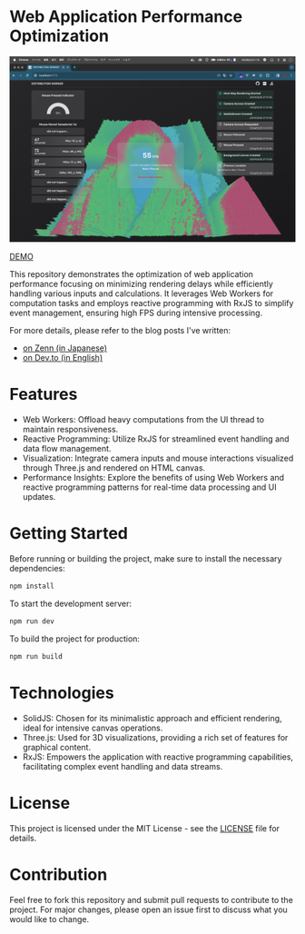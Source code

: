 # Web Application Performance Optimization

![](/screenshot.png)

[DEMO](https://every.fail/distribution-worker)

This repository demonstrates the optimization of web application performance focusing on minimizing rendering delays while efficiently handling various inputs and calculations. It leverages Web Workers for computation tasks and employs reactive programming with RxJS to simplify event management, ensuring high FPS during intensive processing.

For more details, please refer to the blog posts I've written:

- [on Zenn (in Japanese)]()
- [on Dev.to (in English)]()

# Features

- Web Workers: Offload heavy computations from the UI thread to maintain responsiveness.
- Reactive Programming: Utilize RxJS for streamlined event handling and data flow management.
- Visualization: Integrate camera inputs and mouse interactions visualized through Three.js and rendered on HTML canvas.
- Performance Insights: Explore the benefits of using Web Workers and reactive programming patterns for real-time data processing and UI updates.

# Getting Started

Before running or building the project, make sure to install the necessary dependencies:

```sh
npm install
```

To start the development server:

```sh
npm run dev
```

To build the project for production:

```sh
npm run build
```

# Technologies

- SolidJS: Chosen for its minimalistic approach and efficient rendering, ideal for intensive canvas operations.
- Three.js: Used for 3D visualizations, providing a rich set of features for graphical content.
- RxJS: Empowers the application with reactive programming capabilities, facilitating complex event handling and data streams.

# License

This project is licensed under the MIT License - see the [LICENSE](/LICENSE.md) file for details.

# Contribution

Feel free to fork this repository and submit pull requests to contribute to the project. For major changes, please open an issue first to discuss what you would like to change.
